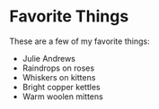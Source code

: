 # Favorite Things

These are a few of my favorite things:

- Julie Andrews
- Raindrops on roses
- Whiskers on kittens
- Bright copper kettles
- Warm woolen mittens
